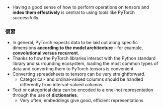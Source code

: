 - Having a good sense of how to perform operations on tensors and **index them effectively** is central to using tools like PyTorch successfully.

### 復習

- In general, PyTorch expects data to be laid out along specific dimensions **according to the model architecture** - for example, **convolutional versus recurrent**.
- Thanks to how the PyTorch libraries interact with the Python standard library and surrounding ecosystem, loading the most common types of data and converting them to PyTorch tensors is convenient.
- Converting spreadsheets to tensors can be very straightforward.
  - Categorical- and ordinal-valued columns should be handled differently from interval-valued columns.
- Text or categorical data can be encoded to a one-hot representation through the use of **dictionaries**.
  - Very often, embeddings give good, efficient representations.